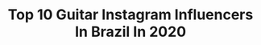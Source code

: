 ---
title: Top 10 Guitar Instagram Influencers In Brazil In 2020
description: >-
  Find top guitar Instagram influencers in Brazil in 2020. Most popular hashtags: #guitar #kiararocks #tbt #acdc.
platform: Instagram
profiles:
  - username: "isacsalles"
    fullname: >-
      Isa Salles
    location: "Brazil"
    followers: 97332
    engagement: 766
    commentsToLikes: 0.023584
    id: ck6u6vxwri0we0j71clta5z4a
    verified: true
    hashtags: "#segundou, #foreo, #foreoluna3, #foreofamily"
  - username: "esprilalimariane"
    fullname: >-
      Esprila
    location: "Brazil"
    followers: 8505
    engagement: 832
    commentsToLikes: 0.082163
    id: ck5pzyz8e3ftf0i11uakrr1x1
    verified: false
    hashtags: "#tnshe, #clubegaragem, #epiphone, #guitar"
  - username: "juninhonakagawa"
    fullname: >-
      Juninho Nakagawa
    location: "Brazil"
    followers: 46733
    engagement: 287
    commentsToLikes: 0.107321
    id: ck13a45dyojjq0i19vww33rew
    verified: false
    hashtags: "#goodmorning, #boatarde, #picks, #guitarra"
  - username: "fefemetal"
    fullname: >-
      Fernanda Lira
    location: "Brazil"
    followers: 74949
    engagement: 897
    commentsToLikes: 0.012036
    id: ck14ltxlhwgum0i19xfrusy7x
    verified: false
    hashtags: "#cachos, #curls, #sepuderfiqueemcasa, #sereiaencalhada"
  - username: "yxandere"
    fullname: >-
      Yasmin
    location: "Brazil"
    followers: 16962
    engagement: 476
    commentsToLikes: 0.050507
    id: ck8ta3ktcqc2x0j78w2yuvm0e
    verified: false
    hashtags: "#chloeprice, #costume, #cosplayanime, #sasukegaiden"
  - username: "francotcherr"
    fullname: >-
      Franco Tcherr
    location: "Brazil"
    followers: 9931
    engagement: 562
    commentsToLikes: 0.071350
    id: ck6tsbd7x3t3x0j71bnibhvev
    verified: false
    hashtags: "#deusnocomando, #acousticguitar, #musicmylife, #repost"
  - username: "marcosderos"
    fullname: >-
      De Ros #guitarra
    location: "Brazil"
    followers: 33472
    engagement: 405
    commentsToLikes: 0.020596
    id: ck5q9iseubbh60i11i5o2hxl0
    verified: false
    hashtags: ""
  - username: "kadupelegrini"
    fullname: >-
      𝕮𝖆𝖉𝖚 𝕻𝖊𝖑𝖊𝖌𝖗𝖎𝖓𝖎
    location: "Brazil"
    followers: 15585
    engagement: 865
    commentsToLikes: 0.037422
    id: ck5hhq0x79iyl0i11lelbis8s
    verified: false
    hashtags: "#blackarm, #joeelliott, #angusyoung, #beard"
  - username: "muriloamancio"
    fullname: >-
      Murilo Amancio
    location: "Brazil"
    followers: 9805
    engagement: 610
    commentsToLikes: 0.044583
    id: ck0txwsjbksa30i19fagnnay1
    verified: false
    hashtags: "#photooftheday, #photography, #oregon, #selvagensaprocuradelei"
  - username: "ra.ffa"
    fullname: >-
      𝕽𝖆𝖋𝖆𝖊𝖑 𝕭𝖗𝖆𝖘𝖎𝖑
    location: "Brazil"
    followers: 17322
    engagement: 707
    commentsToLikes: 0.009462
    id: ck5q9iowkbb4t0i11mbbz9evd
    verified: false
    hashtags: "#schoolofrock, #sepultura, #tbt, #farfromalaska"
---